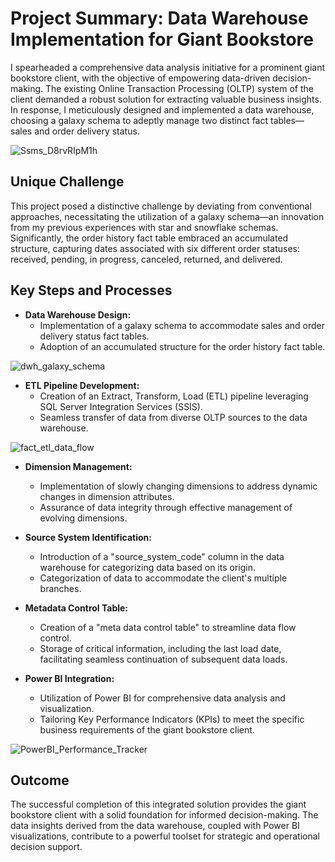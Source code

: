 # Project Summary: Data Warehouse Implementation for Giant Bookstore

I spearheaded a comprehensive data analysis initiative for a prominent giant bookstore client, with the objective of empowering data-driven decision-making. The existing Online Transaction Processing (OLTP) system of the client demanded a robust solution for extracting valuable business insights. In response, I meticulously designed and implemented a data warehouse, choosing a galaxy schema to adeptly manage two distinct fact tables—sales and order delivery status.

![Ssms_D8rvRIpM1h](https://github.com/alm-safwat/galaxy_schema/assets/135442913/789487fc-0322-466e-9d67-fc2ccfc0fe26)


## Unique Challenge

This project posed a distinctive challenge by deviating from conventional approaches, necessitating the utilization of a galaxy schema—an innovation from my previous experiences with star and snowflake schemas. Significantly, the order history fact table embraced an accumulated structure, capturing dates associated with six different order statuses: received, pending, in progress, canceled, returned, and delivered.

## Key Steps and Processes

- **Data Warehouse Design:**
  - Implementation of a galaxy schema to accommodate sales and order delivery status fact tables.
  - Adoption of an accumulated structure for the order history fact table.

![dwh_galaxy_schema](https://github.com/alm-safwat/galaxy_schema/assets/135442913/e69fa57c-1bfb-4389-ad60-bb212848f750)


- **ETL Pipeline Development:**
  - Creation of an Extract, Transform, Load (ETL) pipeline leveraging SQL Server Integration Services (SSIS).
  - Seamless transfer of data from diverse OLTP sources to the data warehouse.

![fact_etl_data_flow](https://github.com/alm-safwat/galaxy_schema/assets/135442913/b6bbd323-c2dc-4cd2-aaa1-af2f57575e30)


- **Dimension Management:**
  - Implementation of slowly changing dimensions to address dynamic changes in dimension attributes.
  - Assurance of data integrity through effective management of evolving dimensions.

- **Source System Identification:**
  - Introduction of a "source_system_code" column in the data warehouse for categorizing data based on its origin.
  - Categorization of data to accommodate the client's multiple branches.

- **Metadata Control Table:**
  - Creation of a "meta data control table" to streamline data flow control.
  - Storage of critical information, including the last load date, facilitating seamless continuation of subsequent data loads.

- **Power BI Integration:**
  - Utilization of Power BI for comprehensive data analysis and visualization.
  - Tailoring Key Performance Indicators (KPIs) to meet the specific business requirements of the giant bookstore client.
    
![PowerBI_Performance_Tracker](https://github.com/alm-safwat/galaxy_schema/assets/135442913/d7016f5e-ef28-4000-bd2c-48021bb429a8)

## Outcome

The successful completion of this integrated solution provides the giant bookstore client with a solid foundation for informed decision-making. The data insights derived from the data warehouse, coupled with Power BI visualizations, contribute to a powerful toolset for strategic and operational decision support.
